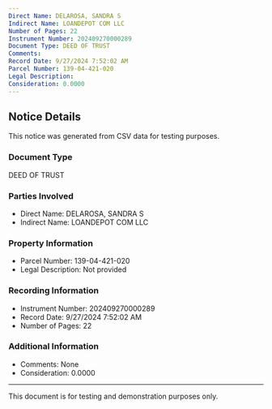 ```yaml
---
Direct Name: DELAROSA, SANDRA S
Indirect Name: LOANDEPOT COM LLC
Number of Pages: 22
Instrument Number: 202409270000289
Document Type: DEED OF TRUST
Comments: 
Record Date: 9/27/2024 7:52:02 AM
Parcel Number: 139-04-421-020
Legal Description: 
Consideration: 0.0000
---
```


## Notice Details

This notice was generated from CSV data for testing purposes.

### Document Type
DEED OF TRUST

### Parties Involved
- Direct Name: DELAROSA, SANDRA S
- Indirect Name: LOANDEPOT COM LLC

### Property Information
- Parcel Number: 139-04-421-020
- Legal Description: Not provided

### Recording Information
- Instrument Number: 202409270000289
- Record Date: 9/27/2024 7:52:02 AM
- Number of Pages: 22

### Additional Information
- Comments: None
- Consideration: 0.0000

---

This document is for testing and demonstration purposes only.
